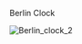 Berlin Clock


![Berlin_clock_2](https://user-images.githubusercontent.com/112353324/187903480-0272f0b3-37ac-42ae-83a6-a1fc326c6e95.png)
